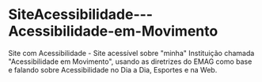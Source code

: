 # SiteAcessibilidade---Acessibilidade-em-Movimento
Site com Acessibilidade - Site acessível sobre "minha" Instituição chamada "Acessibilidade em Movimento", usando as diretrizes do EMAG como base e falando sobre Acessibilidade no Dia a Dia, Esportes e na Web.
